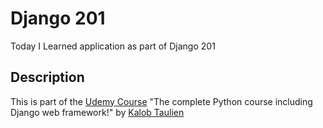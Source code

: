 
# Django 201

Today I Learned application as part of Django 201

## Description

This is part of the [Udemy Course][1] "The complete Python course including Django web framework!" by [Kalob Taulien][2]

[1]: https://www.udemy.com/course/learn-python-and-django/ "Udemy Course"
[2]: https://github.com/KalobTaulien "Kalob Taulien"

